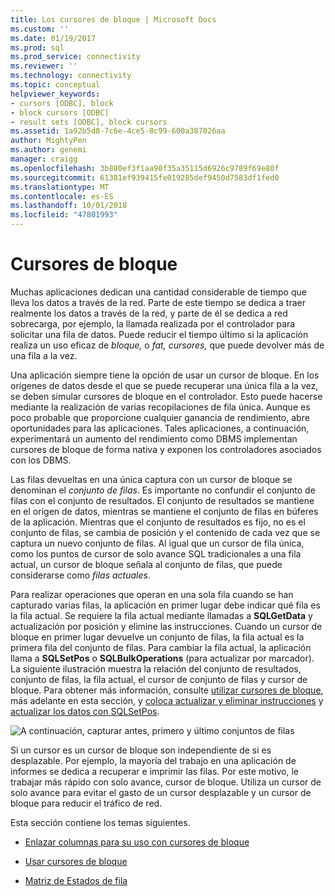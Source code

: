 ```yaml
---
title: Los cursores de bloque | Microsoft Docs
ms.custom: ''
ms.date: 01/19/2017
ms.prod: sql
ms.prod_service: connectivity
ms.reviewer: ''
ms.technology: connectivity
ms.topic: conceptual
helpviewer_keywords:
- cursors [ODBC], block
- block cursors [ODBC]
- result sets [ODBC], block cursors
ms.assetid: 1a92b5d8-7c6e-4ce5-8c99-600a387026aa
author: MightyPen
ms.author: genemi
manager: craigg
ms.openlocfilehash: 3b880ef3f1aa90f35a35115d6926c9789f69e80f
ms.sourcegitcommit: 61381ef939415fe019285def9450d7583df1fed0
ms.translationtype: MT
ms.contentlocale: es-ES
ms.lasthandoff: 10/01/2018
ms.locfileid: "47801993"
---
```

# <a name="block-cursors"></a>Cursores de bloque
Muchas aplicaciones dedican una cantidad considerable de tiempo que lleva los datos a través de la red. Parte de este tiempo se dedica a traer realmente los datos a través de la red, y parte de él se dedica a red sobrecarga, por ejemplo, la llamada realizada por el controlador para solicitar una fila de datos. Puede reducir el tiempo último si la aplicación realiza un uso eficaz de *bloque,* o *fat,* *cursores,* que puede devolver más de una fila a la vez.  
  
 Una aplicación siempre tiene la opción de usar un cursor de bloque. En los orígenes de datos desde el que se puede recuperar una única fila a la vez, se deben simular cursores de bloque en el controlador. Esto puede hacerse mediante la realización de varias recopilaciones de fila única. Aunque es poco probable que proporcione cualquier ganancia de rendimiento, abre oportunidades para las aplicaciones. Tales aplicaciones, a continuación, experimentará un aumento del rendimiento como DBMS implementan cursores de bloque de forma nativa y exponen los controladores asociados con los DBMS.  
  
 Las filas devueltas en una única captura con un cursor de bloque se denominan el *conjunto de filas*. Es importante no confundir el conjunto de filas con el conjunto de resultados. El conjunto de resultados se mantiene en el origen de datos, mientras se mantiene el conjunto de filas en búferes de la aplicación. Mientras que el conjunto de resultados es fijo, no es el conjunto de filas, se cambia de posición y el contenido de cada vez que se captura un nuevo conjunto de filas. Al igual que un cursor de fila única, como los puntos de cursor de solo avance SQL tradicionales a una fila actual, un cursor de bloque señala al conjunto de filas, que puede considerarse como *filas actuales*.  
  
 Para realizar operaciones que operan en una sola fila cuando se han capturado varias filas, la aplicación en primer lugar debe indicar qué fila es la fila actual. Se requiere la fila actual mediante llamadas a **SQLGetData** y actualización por posición y elimine las instrucciones. Cuando un cursor de bloque en primer lugar devuelve un conjunto de filas, la fila actual es la primera fila del conjunto de filas. Para cambiar la fila actual, la aplicación llama a **SQLSetPos** o **SQLBulkOperations** (para actualizar por marcador). La siguiente ilustración muestra la relación del conjunto de resultados, conjunto de filas, la fila actual, el cursor de conjunto de filas y cursor de bloque. Para obtener más información, consulte [utilizar cursores de bloque](../../../odbc/reference/develop-app/using-block-cursors.md), más adelante en esta sección, y [coloca actualizar y eliminar instrucciones](../../../odbc/reference/develop-app/positioned-update-and-delete-statements.md) y [actualizar los datos con SQLSetPos](../../../odbc/reference/develop-app/updating-data-with-sqlsetpos.md).  
  
 ![A continuación, capturar antes, primero y último conjuntos de filas](../../../odbc/reference/develop-app/media/pr20_2.gif "pr20_2")  
  
 Si un cursor es un cursor de bloque son independiente de si es desplazable. Por ejemplo, la mayoría del trabajo en una aplicación de informes se dedica a recuperar e imprimir las filas. Por este motivo, le trabajar más rápido con solo avance, cursor de bloque. Utiliza un cursor de solo avance para evitar el gasto de un cursor desplazable y un cursor de bloque para reducir el tráfico de red.  
  
 Esta sección contiene los temas siguientes.  
  
-   [Enlazar columnas para su uso con cursores de bloque](../../../odbc/reference/develop-app/binding-columns-for-use-with-block-cursors.md)  
  
-   [Usar cursores de bloque](../../../odbc/reference/develop-app/using-block-cursors.md)  
  
-   [Matriz de Estados de fila](../../../odbc/reference/develop-app/row-status-array.md)
